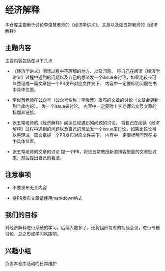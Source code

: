 # 经济解释
本仓库主要用于讨论李俊慧老师的《经济学讲义》、文章以及张五常老师的《经济解释》


## 主题内容
主要内容包括在以下几点
- 《经济学讲义》阅读过程中不理解的地方、以及习题。
  将自己在阅读《经济学讲义》过程中遇到的问题以及自己的想法发一个issue来讨论，如果比较长可以整理成一篇文章提一个PR发布对应文件夹下。
  内容中一定要标明问题在书中具体位置。

- 李俊慧老师在公众号（公众号名称：李俊慧）发布的文章的讨论（文章会更新到仓库内的）。
  发一个issue来讨论。
  内容中一定要附上李老师公众号文章的标题和链接。
 
- 张五常老师的《经济解释》阅读过程遇到的问题的讨论。
  将自己在阅读《经济解释》过程中遇到的问题以及自己的想法发一个issue来讨论，如果比较长可以整理成一篇文章提一个PR发布对应文件夹下。
  内容中一定要标明问题在书中具体位置。

- 张五常老师的文章的讨论
  提一个PR，将张五常教授新浪博客里面的文章贴过来，然后提出自己的看法。

## 注意事项
- 不要发布无关内容

- 提PR发布文章请使用markdown格式

## 我们的目标
对经济解释进行系统的学习。后续人数多了，还将组织每周的视频会议，进行专题讨论，总之形成学习氛围吧。

## 兴趣小组
负责本仓库活动的日常维护